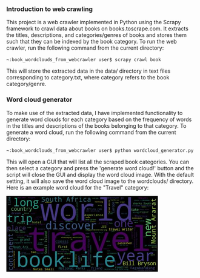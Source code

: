 ### Introduction to web crawling

This project is a web crawler implemented in Python using the Scrapy framework to crawl data about books on books.toscrape.com. It extracts the titles, descriptions, and categories/genres of books and stores them such that they can be indexed by the book category. To run the web crawler, run the following command from the current directory:

    ~:book_wordclouds_from_webcrawler user$ scrapy crawl book

This will store the extracted data in the data/ directory in text files corresponding to category.txt, where category refers to the book category/genre.

### Word cloud generator

To make use of the extracted data, I have implemented functionality to generate word clouds for each category based on the frequency of words in the titles and descriptions of the books belonging to that category. To generate a word cloud, run the following command from the current directory:

    ~:book_wordclouds_from_webcrawler user$ python wordcloud_generator.py

This will open a GUI that will list all the scraped book categories. You can then select a category and press the 'generate word cloud!' button and the script will close the GUI and display the word cloud image. With the default setting, it will also save the word cloud image to the wordclouds/ directory. Here is an example word cloud for the "Travel" category:

![alt text](https://github.com/cclaassen3/book_wordclouds_from_web_crawler/blob/master/wordclouds/Travel.jpg)
